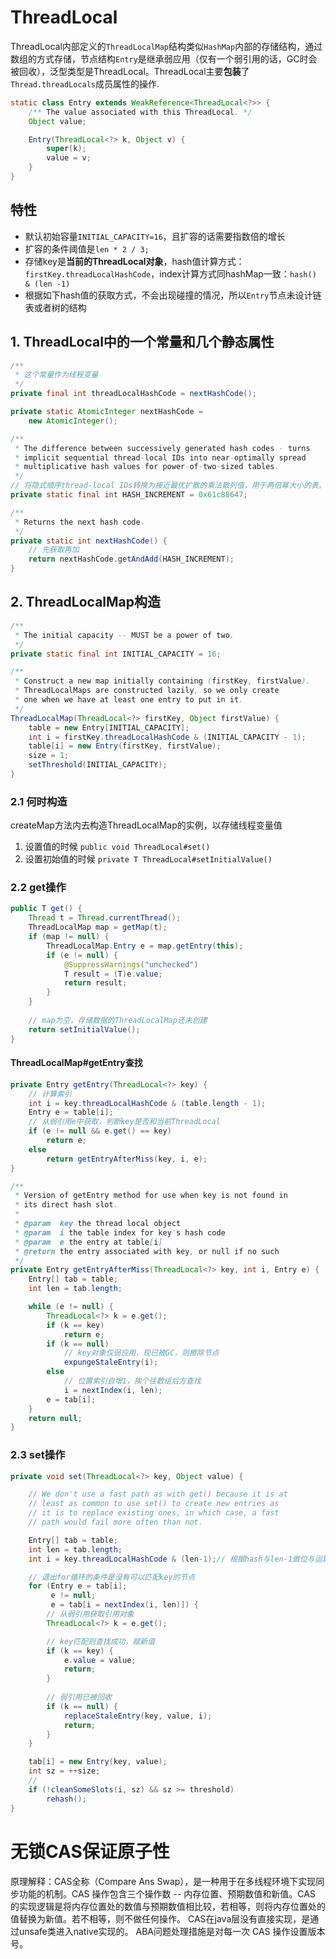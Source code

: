 # ThreadLocal
ThreadLocal内部定义的`ThreadLocalMap`结构类似`HashMap`内部的存储结构，通过数组的方式存储，节点结构`Entry`是继承弱应用（仅有一个弱引用的话，GC时会被回收），泛型类型是ThreadLocal。ThreadLocal主要**包装**了`Thread.threadLocals`成员属性的操作.
```java
static class Entry extends WeakReference<ThreadLocal<?>> {
    /** The value associated with this ThreadLocal. */
    Object value;

    Entry(ThreadLocal<?> k, Object v) {
        super(k);
        value = v;
    }
}
```
## 特性
- 默认初始容量`INITIAL_CAPACITY=16`，且扩容的话需要指数倍的增长
- 扩容的条件阈值是`len * 2 / 3;`
- 存储key是**当前的ThreadLocal对象**，hash值计算方式：`firstKey.threadLocalHashCode`，index计算方式同hashMap一致：`hash() & (len -1)`
- 根据如下hash值的获取方式，不会出现碰撞的情况，所以`Entry`节点未设计链表或者树的结构
## 1. ThreadLocal中的一个常量和几个静态属性
```java
/**
 * 这个常量作为线程变量
 */
private final int threadLocalHashCode = nextHashCode();

private static AtomicInteger nextHashCode =
    new AtomicInteger();

/**
 * The difference between successively generated hash codes - turns
 * implicit sequential thread-local IDs into near-optimally spread
 * multiplicative hash values for power-of-two-sized tables.
 */
// 将隐式顺序thread-local IDs转换为接近最优扩散的乘法散列值，用于两倍幂大小的表。
private static final int HASH_INCREMENT = 0x61c88647;

/**
 * Returns the next hash code. 
 */
private static int nextHashCode() {
    // 先获取再加
    return nextHashCode.getAndAdd(HASH_INCREMENT);
}
```
## 2. ThreadLocalMap构造
```java
/**
 * The initial capacity -- MUST be a power of two.
 */
private static final int INITIAL_CAPACITY = 16;

/**
 * Construct a new map initially containing (firstKey, firstValue).
 * ThreadLocalMaps are constructed lazily, so we only create
 * one when we have at least one entry to put in it.
 */
ThreadLocalMap(ThreadLocal<?> firstKey, Object firstValue) {
    table = new Entry[INITIAL_CAPACITY];
    int i = firstKey.threadLocalHashCode & (INITIAL_CAPACITY - 1);
    table[i] = new Entry(firstKey, firstValue);
    size = 1;
    setThreshold(INITIAL_CAPACITY);
}
```
### 2.1 何时构造
createMap方法内去构造ThreadLocalMap的实例，以存储线程变量值
1. 设置值的时候 `public void ThreadLocal#set()`
2. 设置初始值的时候 `private T ThreadLocal#setInitialValue()`

### 2.2 get操作
```java
public T get() {
    Thread t = Thread.currentThread();
    ThreadLocalMap map = getMap(t);
    if (map != null) {
        ThreadLocalMap.Entry e = map.getEntry(this);
        if (e != null) {
            @SuppressWarnings("unchecked")
            T result = (T)e.value;
            return result;
        }
    }
    
    // map为空，存储数据的ThreadLocalMap还未创建
    return setInitialValue();
}
```

#### ThreadLocalMap#getEntry查找
```java
private Entry getEntry(ThreadLocal<?> key) {
    // 计算索引
    int i = key.threadLocalHashCode & (table.length - 1);
    Entry e = table[i];
    // 从弱引用e中获取，判断key是否和当前ThreadLocal
    if (e != null && e.get() == key)
        return e;
    else
        return getEntryAfterMiss(key, i, e);
}

/**
 * Version of getEntry method for use when key is not found in
 * its direct hash slot.
 *
 * @param  key the thread local object
 * @param  i the table index for key's hash code
 * @param  e the entry at table[i]
 * @return the entry associated with key, or null if no such
 */
private Entry getEntryAfterMiss(ThreadLocal<?> key, int i, Entry e) {
    Entry[] tab = table;
    int len = tab.length;

    while (e != null) {
        ThreadLocal<?> k = e.get();
        if (k == key)
            return e;
        if (k == null)
            // key对象仅弱应用，现已被GC，则擦除节点
            expungeStaleEntry(i);
        else
            // 位置索引自增1，挨个往数组后方查找
            i = nextIndex(i, len);
        e = tab[i];
    }
    return null;
}
```

### 2.3 set操作
```java
private void set(ThreadLocal<?> key, Object value) {

    // We don't use a fast path as with get() because it is at
    // least as common to use set() to create new entries as
    // it is to replace existing ones, in which case, a fast
    // path would fail more often than not.

    Entry[] tab = table;
    int len = tab.length;
    int i = key.threadLocalHashCode & (len-1);// 根据hash与len-1做位与运算

    // 退出for循环的条件是没有可以匹配key的节点
    for (Entry e = tab[i];
         e != null;
         e = tab[i = nextIndex(i, len)]) {
        // 从弱引用获取引用对象
        ThreadLocal<?> k = e.get();

        // key匹配则查找成功，赋新值
        if (k == key) {
            e.value = value;
            return;
        }
        
        // 弱引用已被回收
        if (k == null) {
            replaceStaleEntry(key, value, i);
            return;
        }
    }

    tab[i] = new Entry(key, value);
    int sz = ++size;
    // 
    if (!cleanSomeSlots(i, sz) && sz >= threshold)
        rehash();
}
```

# 无锁CAS保证原子性
原理解释：CAS全称（Compare Ans Swap），是一种用于在多线程环境下实现同步功能的机制。CAS 操作包含三个操作数 -- 内存位置、预期数值和新值。CAS 的实现逻辑是将内存位置处的数值与预期数值相比较，若相等，则将内存位置处的值替换为新值。若不相等，则不做任何操作。
CAS在java层没有直接实现，是通过unsafe类进入native实现的。
ABA问题处理措施是对每一次 CAS 操作设置版本号。